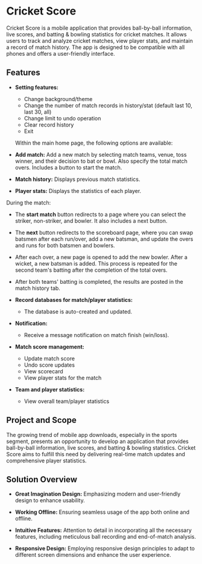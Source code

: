 # Cricket Score

Cricket Score is a mobile application that provides ball-by-ball information, live scores, and batting & bowling statistics for cricket matches. It allows users to track and analyze cricket matches, view player stats, and maintain a record of match history. The app is designed to be compatible with all phones and offers a user-friendly interface.


## Features

- **Setting features:**
  - Change background/theme
  - Change the number of match records in history/stat (default last 10, last 30, all)
  - Change limit to undo operation
  - Clear record history
  - Exit

  Within the main home page, the following options are available:

- **Add match:** Add a new match by selecting match teams, venue, toss winner, and their decision to bat or bowl. Also specify the total match overs. Includes a button to start the match.

- **Match history:** Displays previous match statistics.

- **Player stats:** Displays the statistics of each player.

During the match:

- The **start match** button redirects to a page where you can select the striker, non-striker, and bowler. It also includes a next button.

- The **next** button redirects to the scoreboard page, where you can swap batsmen after each run/over, add a new batsman, and update the overs and runs for both batsmen and bowlers.

- After each over, a new page is opened to add the new bowler. After a wicket, a new batsman is added. This process is repeated for the second team's batting after the completion of the total overs.

- After both teams' batting is completed, the results are posted in the match history tab.

- **Record databases for match/player statistics:**
  - The database is auto-created and updated.

- **Notification:**
  - Receive a message notification on match finish (win/loss).

- **Match score management:**
  - Update match score
  - Undo score updates
  - View scorecard
  - View player stats for the match

- **Team and player statistics:**
  - View overall team/player statistics


## Project and Scope

The growing trend of mobile app downloads, especially in the sports segment, presents an opportunity to develop an application that provides ball-by-ball information, live scores, and batting & bowling statistics. Cricket Score aims to fulfill this need by delivering real-time match updates and comprehensive player statistics.

## Solution Overview

- **Great Imagination Design:** Emphasizing modern and user-friendly design to enhance usability.

- **Working Offline:** Ensuring seamless usage of the app both online and offline.

- **Intuitive Features:** Attention to detail in incorporating all the necessary features, including meticulous ball recording and end-of-match analysis.

- **Responsive Design:** Employing responsive design principles to adapt to different screen dimensions and enhance the user experience.


